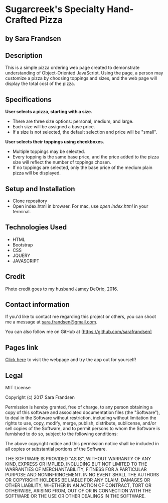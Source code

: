 # Sugarcreek's Specialty Hand-Crafted Pizza
## by Sara Frandsen

## Description

This is a simple pizza ordering web page created to demonstrate understanding of Object-Oriented JavaScript. Using the page, a person may customize a pizza by choosing toppings and sizes, and the web page will display the total cost of the pizza.

## Specifications

**User selects a pizza, starting with a size.**

* There are three size options: personal, medium, and large.
* Each size will be assigned a base price.
* If a size is not selected, the default selection and price will be "small".

**User selects their toppings using checkboxes.**

* Multiple toppings may be selected.
* Every topping is the same base price, and the price added to the pizza size will reflect the number of toppings chosen.
* If no toppings are selected, only the base price of the medium plain pizza will be displayed.



## Setup and Installation

* Clone repository
* Open index.html in browser. For mac, use _open index.html_ in your terminal.

## Technologies Used

* HTML
* Bootstrap
* CSS
* JQUERY
* JAVASCRIPT

## Credit

Photo credit goes to my husband Jamey DeOrio, 2016.

## Contact information

If you'd like to contact me regarding this project or others, you can shoot me a message at
[sara.frandsen@gmail.com](mailto:sara.frandsen@gmail.com).

You can also follow me on GitHub at [https://github.com/sarafrandsen]

## Pages link

[Click here](sarafrandsen.github.io/get-pizza) to visit the webpage and try the app out for yourself!

## Legal
MIT License

Copyright (c) 2017 Sara Frandsen

Permission is hereby granted, free of charge, to any person obtaining a copy
of this software and associated documentation files (the "Software"), to deal
in the Software without restriction, including without limitation the rights
to use, copy, modify, merge, publish, distribute, sublicense, and/or sell
copies of the Software, and to permit persons to whom the Software is
furnished to do so, subject to the following conditions:

The above copyright notice and this permission notice shall be included in all
copies or substantial portions of the Software.

THE SOFTWARE IS PROVIDED "AS IS", WITHOUT WARRANTY OF ANY KIND, EXPRESS OR
IMPLIED, INCLUDING BUT NOT LIMITED TO THE WARRANTIES OF MERCHANTABILITY,
FITNESS FOR A PARTICULAR PURPOSE AND NONINFRINGEMENT. IN NO EVENT SHALL THE
AUTHORS OR COPYRIGHT HOLDERS BE LIABLE FOR ANY CLAIM, DAMAGES OR OTHER
LIABILITY, WHETHER IN AN ACTION OF CONTRACT, TORT OR OTHERWISE, ARISING FROM,
OUT OF OR IN CONNECTION WITH THE SOFTWARE OR THE USE OR OTHER DEALINGS IN THE
SOFTWARE.

